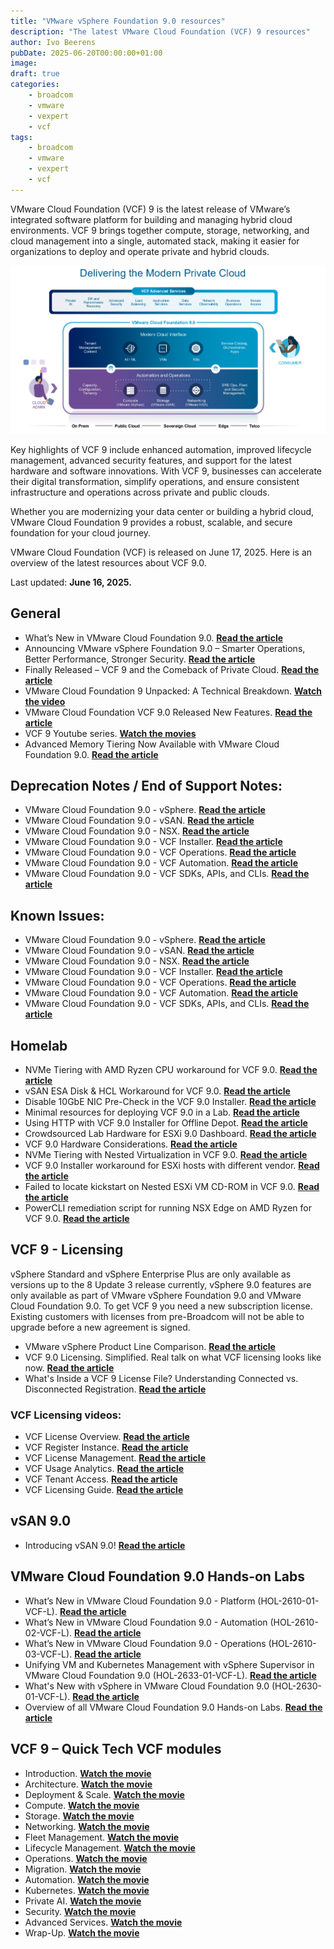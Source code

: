 ```yaml
---
title: "VMware vSphere Foundation 9.0 resources"
description: "The latest VMware Cloud Foundation (VCF) 9 resources"
author: Ivo Beerens
pubDate: 2025-06-20T00:00:00+01:00
image: 
draft: true
categories:
    - broadcom
    - vmware
    - vexpert
    - vcf
tags:
    - broadcom
    - vmware
    - vexpert
    - vcf
---
```


VMware Cloud Foundation (VCF) 9 is the latest release of VMware’s integrated software platform for building and managing hybrid cloud environments. VCF 9 brings together compute, storage, networking, and cloud management into a single, automated stack, making it easier for organizations to deploy and operate private and hybrid clouds.

![alt text](image.png)

Key highlights of VCF 9 include enhanced automation, improved lifecycle management, advanced security features, and support for the latest hardware and software innovations. With VCF 9, businesses can accelerate their digital transformation, simplify operations, and ensure consistent infrastructure and operations across private and public clouds.

Whether you are modernizing your data center or building a hybrid cloud, VMware Cloud Foundation 9 provides a robust, scalable, and secure foundation for your cloud journey.

VMware Cloud Foundation (VCF) is released on June 17, 2025. Here is an overview of the latest resources about VCF 9.0.

Last updated: **June 16, 2025.**

<!-- [**Read the article**]() -->

## General
- What’s New in VMware Cloud Foundation 9.0. [**Read the article**](https://blogs.vmware.com/cloud-foundation/2025/06/17/whats-new-in-vmware-cloud-foundation-9-0/)
- Announcing VMware vSphere Foundation 9.0 – Smarter Operations, Better Performance, Stronger Security. [**Read the article**](https://blogs.vmware.com/cloud-foundation/2025/06/17/now-available-vmware-vsphere-foundation-9-0/)
- Finally Released – VCF 9 and the Comeback of Private Cloud. [**Read the article**](https://vlenzker.net/2025/06/finally-released-vcf-9-and-the-comeback-of-private-cloud/)
- VMware Cloud Foundation 9 Unpacked: A Technical Breakdown. [**Watch the video**](https://www.youtube.com/watch?v=CM9ID86HOI0&ab_channel=VMwareCloudFoundation)
- VMware Cloud Foundation VCF 9.0 Released New Features. [**Read the article**](https://www.virtualizationhowto.com/2025/06/vmware-cloud-foundation-vcf-9-0-released-new-features/)
- VCF 9 Youtube series. [**Watch the movies**](https://www.youtube.com/playlist?list=PL8_k3uUCO39t-8kKT6u8Ghvos4TvRyEp5)
- Advanced Memory Tiering Now Available with VMware Cloud Foundation 9.0. [**Read the article**](https://blogs.vmware.com/cloud-foundation/2025/06/19/advanced-memory-tiering-now-available/)


## Deprecation Notes / End of Support Notes:
- VMware Cloud Foundation 9.0 - vSphere. [**Read the article**](https://techdocs.broadcom.com/us/en/vmware-cis/vcf/vcf-9-0-and-later/9-0/release-notes/vmware-cloud-foundation-90-release-notes/platform-product-support-notes/product-support-notes-vsphere.html)
- VMware Cloud Foundation 9.0 - vSAN. [**Read the article**](https://techdocs.broadcom.com/us/en/vmware-cis/vcf/vcf-9-0-and-later/9-0/release-notes/vmware-cloud-foundation-90-release-notes/platform-product-support-notes/product-support-notes-vsan.html)
- VMware Cloud Foundation 9.0 - NSX. [**Read the article**](https://techdocs.broadcom.com/us/en/vmware-cis/vcf/vcf-9-0-and-later/9-0/release-notes/vmware-cloud-foundation-90-release-notes/platform-product-support-notes/product-support-notes-nsx.html)
- VMware Cloud Foundation 9.0 - VCF Installer. [**Read the article**](https://techdocs.broadcom.com/us/en/vmware-cis/vcf/vcf-9-0-and-later/9-0/release-notes/vmware-cloud-foundation-90-release-notes/platform-product-support-notes/product-support-notes-installer.html)
- VMware Cloud Foundation 9.0 - VCF Operations. [**Read the article**](https://techdocs.broadcom.com/us/en/vmware-cis/vcf/vcf-9-0-and-later/9-0/release-notes/vmware-cloud-foundation-90-release-notes/platform-product-support-notes/product-support-notes-vcf-ops.html)
- VMware Cloud Foundation 9.0 - VCF Automation. [**Read the article**](https://techdocs.broadcom.com/us/en/vmware-cis/vcf/vcf-9-0-and-later/9-0/release-notes/vmware-cloud-foundation-90-release-notes/platform-product-support-notes/product-support-notes-vcf-automation.html)
- VMware Cloud Foundation 9.0 - VCF SDKs, APIs, and CLIs. [**Read the article**](https://techdocs.broadcom.com/us/en/vmware-cis/vcf/vcf-9-0-and-later/9-0/release-notes/vmware-cloud-foundation-90-release-notes/platform-product-support-notes/vcf-sdks-apis-and-clis-product-support-notes.html)

## Known Issues:
- VMware Cloud Foundation 9.0 - vSphere. [**Read the article**](https://techdocs.broadcom.com/us/en/vmware-cis/vcf/vcf-9-0-and-later/9-0/release-notes/vmware-cloud-foundation-90-release-notes/component-specific/vsphere-90-known-issues.html)
- VMware Cloud Foundation 9.0 - vSAN. [**Read the article**]()
- VMware Cloud Foundation 9.0 - NSX. [**Read the article**]()
- VMware Cloud Foundation 9.0 - VCF Installer. [**Read the article**]()
- VMware Cloud Foundation 9.0 - VCF Operations. [**Read the article**]()
- VMware Cloud Foundation 9.0 - VCF Automation. [**Read the article**]()
- VMware Cloud Foundation 9.0 - VCF SDKs, APIs, and CLIs. [**Read the article**]()

## Homelab
- NVMe Tiering with AMD Ryzen CPU workaround for VCF 9.0. [**Read the article**](https://williamlam.com/2025/06/nvme-tiering-with-amd-ryzen-cpu-workaround-for-vcf-9-0.html)
- vSAN ESA Disk & HCL Workaround for VCF 9.0. [**Read the article**](https://williamlam.com/2025/06/vsan-esa-disk-hcl-workaround-for-vcf-9-0.html)
- Disable 10GbE NIC Pre-Check in the VCF 9.0 Installer. [**Read the article**](https://williamlam.com/2025/06/disable-10gbe-nic-pre-check-in-the-vcf-9-0-installer.html)
- Minimal resources for deploying VCF 9.0 in a Lab. [**Read the article**](https://williamlam.com/2025/06/minimal-resources-for-deploying-vcf-9-0-in-a-lab.html)
- Using HTTP with VCF 9.0 Installer for Offline Depot. [**Read the article**](https://williamlam.com/2025/06/using-http-with-vcf-9-0-installer-for-offline-depot.html)
- Crowdsourced Lab Hardware for ESXi 9.0 Dashboard. [**Read the article**](https://williamlam.com/2025/06/crowdsourced-lab-hardware-for-esxi-9-0-dashboard.html)
- VCF 9.0 Hardware Considerations. [**Read the article**](https://williamlam.com/page/4)
- NVMe Tiering with Nested Virtualization in VCF 9.0. [**Read the article**](https://williamlam.com/2025/06/nvme-tiering-with-nested-virtualization-in-vcf-9-0.html)
- VCF 9.0 Installer workaround for ESXi hosts with different vendor. [**Read the article**](https://williamlam.com/2025/06/vcf-9-0-installer-workaround-for-esxi-hosts-with-different-vendor.html)
- Failed to locate kickstart on Nested ESXi VM CD-ROM in VCF 9.0. [**Read the article**](https://williamlam.com/2025/06/failed-to-locate-kickstart-on-nested-esxi-vm-cd-rom-in-vcf-9-0.html)
- PowerCLI remediation script for running NSX Edge on AMD Ryzen for VCF 9.0. [**Read the article**](https://williamlam.com/2025/06/powercli-remediation-script-for-running-nsx-edge-on-amd-ryzen-for-vcf-9-0.html)

## VCF 9 - Licensing
vSphere Standard and vSphere Enterprise Plus are only available as versions up to the 8 Update 3 release currently, vSphere 9.0 features are only available as part of VMware vSphere Foundation 9.0 and VMware Cloud Foundation 9.0. To get VCF 9 you need a new subscription license. Existing customers with licenses from pre-Broadcom will not be able to upgrade before a new agreement is signed.
- VMware vSphere Product Line Comparison. [**Read the article**](https://www.vmware.com/docs/vmw-datasheet-vsphere-product-line-comparison)
- VCF 9.0 Licensing. Simplified. Real talk on what VCF licensing looks like now. [**Read the article**](https://www.linkedin.com/pulse/vcf-90-licensing-simplified-real-talk-what-looks-like-kusek-hn5vc/)
- What's Inside a VCF 9 License File? Understanding Connected vs. Disconnected Registration. [**Read the article**](https://www.linkedin.com/pulse/whats-inside-vcf-9-license-file-understanding-connected-kusek-95gfc/)
### VCF Licensing videos:
- VCF License Overview. [**Read the article**](https://lnkd.in/eb49BfQr)
- VCF Register Instance. [**Read the article**](https://lnkd.in/esGuZbhh)
- VCF License Management. [**Read the article**](https://lnkd.in/e9D2eK5X)
- VCF Usage Analytics. [**Read the article**](https://lnkd.in/ekGxcX8q)
- VCF Tenant Access. [**Read the article**](https://lnkd.in/ea_GQ6XA)
- VCF Licensing Guide. [**Read the article**](https://lnkd.in/edCBzzSC)

## vSAN 9.0
- Introducing vSAN 9.0! [**Read the article**](https://www.yellow-bricks.com/2025/06/18/introducing-vsan-9-0/)

## VMware Cloud Foundation 9.0 Hands-on Labs
- What’s New in VMware Cloud Foundation 9.0 - Platform (HOL-2610-01-VCF-L). [**Read the article**](https://labs.hol.vmware.com/HOL/catalog/lab/26715)
- What’s New in VMware Cloud Foundation 9.0 - Automation (HOL-2610-02-VCF-L). [**Read the article**](https://labs.hol.vmware.com/HOL/catalog/lab/26716) 
- What’s New in VMware Cloud Foundation 9.0 - Operations (HOL-2610-03-VCF-L). [**Read the article**](https://labs.hol.vmware.com/HOL/catalog/lab/26717)
- Unifying VM and Kubernetes Management with vSphere Supervisor in VMware Cloud Foundation 9.0 (HOL-2633-01-VCF-L). [**Read the article**](https://labs.hol.vmware.com/HOL/catalog/lab/26719)
- What's New with vSphere in VMware Cloud Foundation 9.0 (HOL-2630-01-VCF-L). [**Read the article**](https://labs.hol.vmware.com/HOL/catalog/lab/26718)
- Overview of all VMware Cloud Foundation 9.0 Hands-on Labs. [**Read the article**](https://lnkd.in/e84cT4W2)


## VCF 9 – Quick Tech VCF modules
- Introduction. [**Watch the movie**](https://players.brightcove.net/6415810555001/default_default/index.html?videoId=6374387256112)
- Architecture. [**Watch the movie**](https://players.brightcove.net/6415810555001/default_default/index.html?videoId=6374392039112)
- Deployment & Scale. [**Watch the movie**](https://players.brightcove.net/6415810555001/default_default/index.html?videoId=6374392509112)
- Compute. [**Watch the movie**](https://players.brightcove.net/6415810555001/default_default/index.html?videoId=6374386457112)
- Storage. [**Watch the movie**](https://players.brightcove.net/6415810555001/default_default/index.html?videoId=6374386857112)
- Networking. [**Watch the movie**](https://players.brightcove.net/6415810555001/default_default/index.html?videoId=6374387449112)
- Fleet Management. [**Watch the movie**](https://players.brightcove.net/6415810555001/default_default/index.html?videoId=6374392508112)
- Lifecycle Management. [**Watch the movie**](https://players.brightcove.net/6415810555001/default_default/index.html?videoId=6374385967112)
- Operations. [**Watch the movie**](https://players.brightcove.net/6415810555001/default_default/index.html?videoId=6374391132112)
- Migration. [**Watch the movie**](https://players.brightcove.net/6415810555001/default_default/index.html?videoId=6374392510112)
- Automation. [**Watch the movie**](https://players.brightcove.net/6415810555001/default_default/index.html?videoId=6374392701112)
- Kubernetes. [**Watch the movie**](https://players.brightcove.net/6415810555001/default_default/index.html?videoId=6374387150112)
- Private AI. [**Watch the movie**](https://players.brightcove.net/6415810555001/default_default/index.html?videoId=6374390365112)
- Security. [**Watch the movie**](https://players.brightcove.net/6415810555001/default_default/index.html?videoId=6374386663112)
- Advanced Services. [**Watch the movie**](https://players.brightcove.net/6415810555001/default_default/index.html?videoId=6374387548112)
- Wrap-Up. [**Watch the movie**](https://players.brightcove.net/6415810555001/default_default/index.html?videoId=6374386271112)